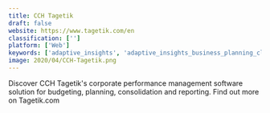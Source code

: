 ```yaml
---
title: CCH Tagetik
draft: false 
website: https://www.tagetik.com/en
classification: ['']
platform: ['Web']
keywords: ['adaptive_insights', 'adaptive_insights_business_planning_cloud', 'anaplan', 'floqast', 'host_analytics', 'hubble', 'ibm_cognos_controller', 'ibm_planning_analytics', 'jedox', 'jet_reports', 'kaufman_hall_axiom_software', 'longview', 'lucanet', 'onestreamxf', 'oracle_hyperion_planning', 'prophix_software', 'sai360', 'sap_analytics_cloud', 'sap_bpc', 'solver_bi360', 'spreadsheet_server', 'vena']
image: 2020/04/CCH-Tagetik.png
---
```

Discover CCH Tagetik's corporate performance management software solution for budgeting, planning, consolidation and reporting. Find out more on Tagetik.com